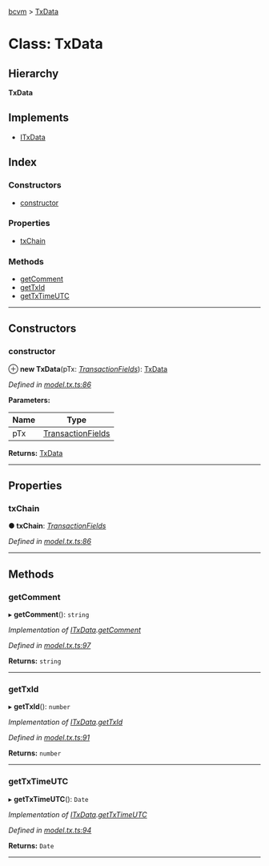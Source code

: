 [bcvm](../README.md) > [TxData](../classes/txdata.md)

# Class: TxData

## Hierarchy

**TxData**

## Implements

* [ITxData](../interfaces/itxdata.md)

## Index

### Constructors

* [constructor](txdata.md#constructor)

### Properties

* [txChain](txdata.md#txchain)

### Methods

* [getComment](txdata.md#getcomment)
* [getTxId](txdata.md#gettxid)
* [getTxTimeUTC](txdata.md#gettxtimeutc)

---

## Constructors

<a id="constructor"></a>

###  constructor

⊕ **new TxData**(pTx: *[TransactionFields](../interfaces/transactionfields.md)*): [TxData](txdata.md)

*Defined in [model.tx.ts:86](https://github.com/boardwalktech/Boardwalk-Client-Virtual-Machine-JS/blob/bd51c2e/typescript/src/model.tx.ts#L86)*

**Parameters:**

| Name | Type |
| ------ | ------ |
| pTx | [TransactionFields](../interfaces/transactionfields.md) |

**Returns:** [TxData](txdata.md)

___

## Properties

<a id="txchain"></a>

###  txChain

**● txChain**: *[TransactionFields](../interfaces/transactionfields.md)*

*Defined in [model.tx.ts:86](https://github.com/boardwalktech/Boardwalk-Client-Virtual-Machine-JS/blob/bd51c2e/typescript/src/model.tx.ts#L86)*

___

## Methods

<a id="getcomment"></a>

###  getComment

▸ **getComment**(): `string`

*Implementation of [ITxData](../interfaces/itxdata.md).[getComment](../interfaces/itxdata.md#getcomment)*

*Defined in [model.tx.ts:97](https://github.com/boardwalktech/Boardwalk-Client-Virtual-Machine-JS/blob/bd51c2e/typescript/src/model.tx.ts#L97)*

**Returns:** `string`

___
<a id="gettxid"></a>

###  getTxId

▸ **getTxId**(): `number`

*Implementation of [ITxData](../interfaces/itxdata.md).[getTxId](../interfaces/itxdata.md#gettxid)*

*Defined in [model.tx.ts:91](https://github.com/boardwalktech/Boardwalk-Client-Virtual-Machine-JS/blob/bd51c2e/typescript/src/model.tx.ts#L91)*

**Returns:** `number`

___
<a id="gettxtimeutc"></a>

###  getTxTimeUTC

▸ **getTxTimeUTC**(): `Date`

*Implementation of [ITxData](../interfaces/itxdata.md).[getTxTimeUTC](../interfaces/itxdata.md#gettxtimeutc)*

*Defined in [model.tx.ts:94](https://github.com/boardwalktech/Boardwalk-Client-Virtual-Machine-JS/blob/bd51c2e/typescript/src/model.tx.ts#L94)*

**Returns:** `Date`

___

